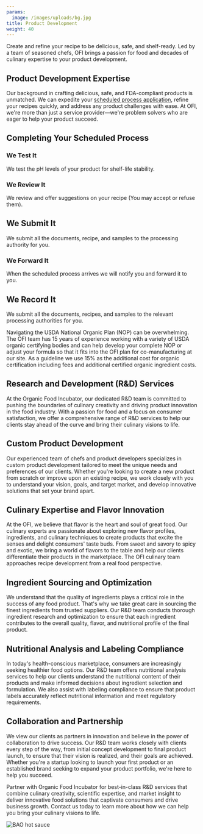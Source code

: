 ```yaml
---
params:
  image: /images/uploads/bg.jpg
title: Product Development
weight: 40
---
```

Create and refine your recipe to be delicious, safe, and shelf-ready. Led by a team of seasoned chefs, OFI brings a passion for food and decades of culinary expertise to your product development.

<!--more-->

## Product Development Expertise

 Our background in crafting delicious, safe, and FDA-compliant products is unmatched. We can expedite your [scheduled process application](https://www.youtube.com/watch?v=H5DUuQhRGiE&list=PLejBWtM-V72jXgshMlwFLZDj1Kbmo082l&t=33s), refine your recipes quickly, and address any product challenges with ease. At OFI, we're more than just a service provider—we're problem solvers who are eager to help your product succeed.

## Completing Your Scheduled Process

### We Test It

We test the pH levels of your product for shelf-life stability.

### We Review It

We review and offer suggestions on your recipe (You may accept or refuse them).

## We Submit It

We submit all the documents, recipe, and samples to the processing authority for you.

### We Forward It

When the scheduled process arrives we will notify you and forward it to you.

## We Record It

We submit all the documents, recipes, and samples to the relevant processing authorities for you.



Navigating the USDA National Organic Plan (NOP) can be overwhelming. The OFI team has 15 years of experience working with a variety of USDA organic certifying bodies and can help develop your complete NOP  or adjust your formula so that it fits into the OFI plan for co-manufacturing at our site. As a guideline we use 15% as the additional cost for organic certification including fees and additional certified organic ingredient costs.

## Research and Development (R&D) Services

At the Organic Food Incubator, our dedicated R&D team is committed to pushing the boundaries of culinary creativity and driving product innovation in the food industry. With a passion for food and a focus on consumer satisfaction, we offer a comprehensive range of R&D services to help our clients stay ahead of the curve and bring their culinary visions to life.

## Custom Product Development

Our experienced team of chefs and product developers specializes in custom product development tailored to meet the unique needs and preferences of our clients. Whether you're looking to create a new product from scratch or improve upon an existing recipe, we work closely with you to understand your vision, goals, and target market, and develop innovative solutions that set your brand apart.

## Culinary Expertise and Flavor Innovation

At the OFI, we believe that flavor is the heart and soul of great food. Our culinary experts are passionate about exploring new flavor profiles, ingredients, and culinary techniques to create products that excite the senses and delight consumers' taste buds. From sweet and savory to spicy and exotic, we bring a world of flavors to the table and help our clients differentiate their products in the marketplace. The OFI culinary team approaches recipe development from a real food perspective.

## Ingredient Sourcing and Optimization

We understand that the quality of ingredients plays a critical role in the success of any food product. That's why we take great care in sourcing the finest ingredients from trusted suppliers. Our R&D team conducts thorough ingredient research and optimization to ensure that each ingredient contributes to the overall quality, flavor, and nutritional profile of the final product.

## Nutritional Analysis and Labeling Compliance

In today's health-conscious marketplace, consumers are increasingly seeking healthier food options. Our R&D team offers nutritional analysis services to help our clients understand the nutritional content of their products and make informed decisions about ingredient selection and formulation. We also assist with labeling compliance to ensure that product labels accurately reflect nutritional information and meet regulatory requirements.

## Collaboration and Partnership

We view our clients as partners in innovation and believe in the power of collaboration to drive success. Our R&D team works closely with clients every step of the way, from initial concept development to final product launch, to ensure that their vision is realized, and their goals are achieved. Whether you're a startup looking to launch your first product or an established brand seeking to expand your product portfolio, we're here to help you succeed.

Partner with Organic Food Incubator for best-in-class R&D services that combine culinary creativity, scientific expertise, and market insight to deliver innovative food solutions that captivate consumers and drive business growth. Contact us today to learn more about how we can help you bring your culinary visions to life.

![BAO hot sauce](/images/uploads/bao-hot-sauces-banner.webp "BAO hot sauce")
